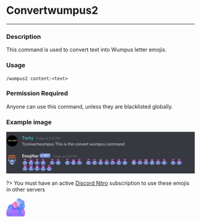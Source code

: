 # Convertwumpus2
---
### Description
This command is used to convert text into Wumpus letter emojis.
### Usage
```
/wumpus2 content:<text>
```
### Permission Required
Anyone can use this command, unless they are blacklisted globally.

### Example image
![convert example](../images/convertwumpus.PNG)

?> You must have an active [Discord Nitro](https://discord.com/nitro) subscription to use these emojis in other servers

<img src="images/wumpusbeach.svg" width="50" height="50" />
